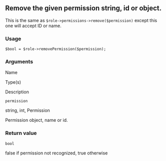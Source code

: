 Remove the given permission string, id or object.
-------------------------------------------------

This is the same as `$role->permissions->remove($permission)` except this one will accept ID or name.

### Usage

    $bool = $role->removePermission($permission);

### Arguments

Name

Type(s)

Description

`permission`

string, int, Permission

Permission object, name or id.

### Return value

`bool`

false if permission not recognized, true otherwise

